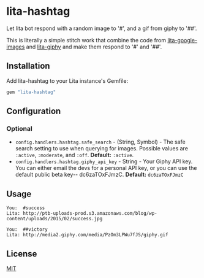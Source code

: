 # lita-hashtag

Let lita bot respond with a random image to '#', and a gif from giphy to '##'.

This is literally a simple stitch work that combine the code from
[lita-google-images](https://github.com/jimmycuadra/lita-google-images) and
[lita-giphy](https://github.com/killpack/lita-giphy) and make them respond to
'#' and '##'. 

## Installation

Add lita-hashtag to your Lita instance's Gemfile:

``` ruby
gem "lita-hashtag"
```


## Configuration

### Optional

* `config.handlers.hashtag.safe_search` - (String, Symbol) - The safe search
  setting to use when querying for images. Possible values are `:active`,
  `:moderate`, and `:off`. **Default:** `:active`.
* `config.handlers.hashtag.giphy_api_key` - String - Your Giphy API key. You can
  either email the devs for a personal API key, or you can use the default
  public beta key-- dc6zaTOxFJmzC. **Default:** `dc6zaTOxFJmzC`

## Usage

```
You:  #success
Lita: http://ptb-uploads-prod.s3.amazonaws.com/blog/wp-content/uploads/2015/02/success.jpg
```

```
You:  ##victory
Lita: http://media2.giphy.com/media/PzOm3LPWu7fJS/giphy.gif
```

## License

[MIT](http://opensource.org/licenses/MIT)

